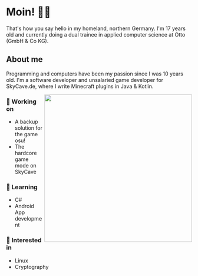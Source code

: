 # Moin! 👋🏻
That's how you say hello in my homeland, northern Germany. I'm 17 years old and currently doing a dual trainee in applied computer science at Otto (GmbH & Co KG).

## About me
Programming and computers have been my passion since I was 10 years old. I'm a software developer and unsalaried game developer for SkyCave.de, where I write Minecraft plugins in Java & Kotlin.

<img align="right" width="400px" src="https://github-readme-stats.vercel.app/api/top-langs/?username=heuerleon&layout=compact&theme=dark"/>

### 🔨 Working on
- A backup solution for the game osu!
- The hardcore game mode on SkyCave

### 📖 Learning
- C#
- Android App development

### 💭 Interested in
- Linux
- Cryptography
